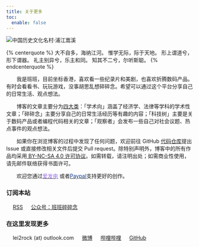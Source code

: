 ```yaml
---
title: 关于更多
toc:
  enable: false
---
```


![中国历史文化名村·浦江嵩溪](https://website-1256060851.cos.ap-hongkong.myqcloud.com/pages/more/songxi.jpg!600x)

{% centerquote %}
大不自多，海纳江河。
惟学无际，际于天地。
形上谓道兮，形下谓器。
礼主别异兮，乐主和同。
知其不二兮，尔听斯聪。
{% endcenterquote %}

　　我是班班，目前坐标香港，喜欢看一些纪录片和美剧，也喜欢折腾数码产品。有时会看看书、玩玩游戏，没事胡思乱想碎碎念。希望可以通过这个平台分享自己的日常生活、观点想法。

　　博客的文章主要分为[四大类](/overview/)：「学术向」涵盖了经济学、法律等学科的学术性文章；「碎碎念」主要分享自己的日常生活经历等有趣的内容；「科技树」主要是关于数码产品或者编程代码相关的文章；「观察者」会发布一些自己对社会议题、热点事件的观点想法。

　　如果你在浏览博客的过程中发现了任何问题，欢迎前往 <i class="fab fa-fw fa-github"></i> GitHub [代码仓库](https://github.com/lei2rock/blog)提出 Issue 或直接修改相关文件后提交 Pull request。除特别声明外，博客中的所有作品均采用[<i class="fab fa-creative-commons"></i> BY-NC-SA 4.0 许可协议](https://creativecommons.org/licenses/by-nc-sa/4.0/deed.zh)。如需转载，请注明出处；如需商业性使用，请先邮件联络获得书面许可。

　　欢迎您通过[<font color=946ce6><i class="fas fa-fw fa-bolt"></i>爱发电</font>](https://afdian.net/@lei2rock) 或者[<font color=0d3685><i class="fab fa-fw fa-paypal"></i>Paypal</font>](https://paypal.me/lei2rock)支持更好的创作。

### 订阅本站

　<i class="fas fa-fw fa-rss"></i> [RSS](/atom.xml)
　<i class="fab fa-fw fa-weixin"></i> <a class="fancybox fancybox.image" href="https://website-1256060851.cos.ap-hongkong.myqcloud.com/qrcode/wechat-channel.jpg" itemscope="" itemtype="http://schema.org/ImageObject" itemprop="url" data-fancybox="default" rel="default" title="微信公众号：班班碎碎念" data-caption="微信公众号：班班碎碎念">公众号：班班碎碎念</a>

### 在这里发现更多

　<i class="fas fa-fw fa-envelope"></i> lei2rock (at) outlook.com
　<i class="fab fa-fw fa-weibo"></i> [微博](https://weibo.com/7216640993)
　<i class="fa-fw czs-bilibili"></i> [哔哩哔哩](https://space.bilibili.com/7454906)
　<i class="fab fa-fw fa-github"></i> [GitHub](https://github.com/lei2rock)
